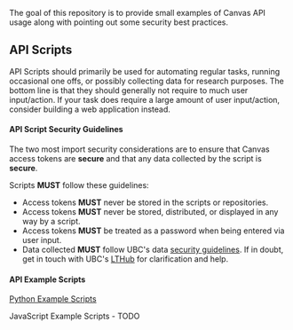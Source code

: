 The goal of this repository is to provide small examples of Canvas API usage along with pointing out some security best practices.

## API Scripts

API Scripts should primarily be used for automating regular tasks, running occasional one offs, or possibly collecting data for research purposes. The bottom line is that they should generally not require to much user input/action. If your task does require a large amount of user input/action, consider building a web application instead.

#### API Script Security Guidelines

The two most import security considerations are to ensure that Canvas access tokens are **secure** and that any data collected by the script is **secure**.

Scripts **MUST** follow these guidelines:

- Access tokens **MUST** never be stored in the scripts or repositories.
- Access tokens **MUST** never be stored, distributed, or displayed in any way by a script.
- Access tokens **MUST** be treated as a password when being entered via user input.
- Data collected **MUST** follow UBC's data [security guidelines](https://cio.ubc.ca/information-security/policy-and-standards/information-security-policy-standards-and-resources). If in doubt, get in touch with UBC's [LTHub](mailto:lt.hub@ubc.ca) for clarification and help.


#### API Example Scripts

[Python Example Scripts](api_scripts/python)

JavaScript Example Scripts - TODO

